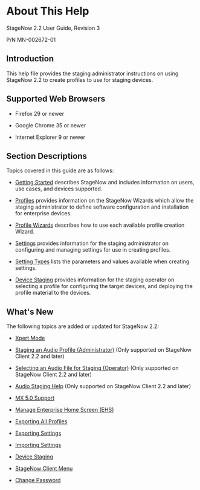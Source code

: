 # About This Help

StageNow 2.2 User Guide, Revision 3

P/N MN-002672-01

## Introduction
This help file provides the staging administrator instructions on using StageNow 2.2 to create profiles to use for staging devices.

## Supported Web Browsers

* Firefox 29 or newer

* Google Chrome 35 or newer 

* Internet Explorer 9 or newer

## Section Descriptions
Topics covered in this guide are as follows:

* [Getting Started](../gettingstarted) describes StageNow and includes information on users, use cases, and devices supported.

* [Profiles](../stagingprofiles) provides information on the StageNow Wizards which allow the staging administrator to define software configuration and installation for enterprise devices.

* [Profile Wizards](../ProfileWizards) describes how to use each available profile creation Wizard.

* [Settings](../settingconfig) provides information for the staging administrator on configuring and managing settings for use in creating profiles.

* [Setting Types](../CSPreference) lists the parameters and values available when creating settings.

* [Device Staging](../stageclient) provides information for the staging operator on selecting a profile for configuring the target devices, and deploying the profile material to the devices.

## What's New
The following topics are added or updated for StageNow 2.2:

* [Xpert Mode](../Profiles/xpertmode?Xpert%20Mode)

* [Staging an Audio Profile (Administrator)](../stagingprofiles?Staging%20an%20Audio%20Profile) (Only supported on StageNow Client 2.2 and later)

* [Selecting an Audio File for Staging (Operator)](../stageclient?Selecting%20an%20Audio%20File%20for%20Staging) (Only supported on StageNow Client 2.2 and later)

* [Audio Staging Help](../stageclient?Audio%20Staging%20Help) (Only supported on StageNow Client 2.2 and later)

* [MX 5.0 Support](../stagingprofiles?Configure)

* [Manage Enterprise Home Screen (EHS)](../Profiles/xpertmode?Manage%20Enterprise%20Home%20Screen%20(EHS))

* [Exporting All Profiles](../stagingprofiles?Exporting%20All%20Profiles)

* [Exporting Settings](../settingconfig?Exporting%20Settings)

* [Importing Settings](../settingconfig?Importing%20Settings)

* [Device Staging](../stageclient?Device%20Staging)

* [StageNow Client Menu](../stageclient?StageNow%20Client%20Menu)

* [Change Password](../gettingstarted?Change%20Password)
